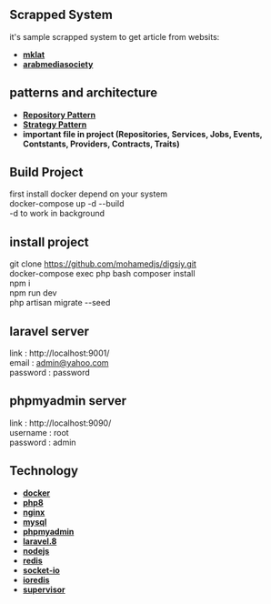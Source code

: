 ## Scrapped System
it's sample scrapped system to get article from websits:
- **[mklat](https://www.mklat.com/category/health-fitness/health-and-beauty/)**
- **[arabmediasociety](https://www.arabmediasociety.com/archive/)**

## patterns and architecture
- **[Repository Pattern](https://asperbrothers.com/blog/implement-repository-pattern-in-laravel/)**
- **[Strategy Pattern](https://www.tutorialspoint.com/design_pattern/strategy_pattern.htm)**
- **important file in project (Repositories, Services, Jobs, Events, Contstants, Providers, Contracts, Traits)**

## Build Project
first install docker depend on your system  
docker-compose up -d --build  
-d to work in background  

## install project
git clone https://github.com/mohamedjs/digsiy.git  
docker-compose exec php bash 
composer install  
npm i  
npm run dev  
php artisan migrate --seed  

## laravel server
link      : http://localhost:9001/  
email     : admin@yahoo.com  
password  : password  

## phpmyadmin server
link     : http://localhost:9090/  
username : root  
password : admin  

## Technology
- **[docker](https://docs.docker.com/)**
- **[php8](https://www.php.net/releases/8.0/en.php)**
- **[nginx](https://www.nginx.com/)**
- **[mysql](https://www.mysql.com/)**
- **[phpmyadmin](https://www.phpmyadmin.net/)**
- **[laravel.8](https://laravel.com/docs/8.x)**
- **[nodejs](https://nodejs.org/en/)**
- **[redis](https://redis.io/documentation)**
- **[socket-io](https://socket.io/)**
- **[ioredis](https://github.com/luin/ioredis)**
- **[supervisor](http://supervisord.org/)**
